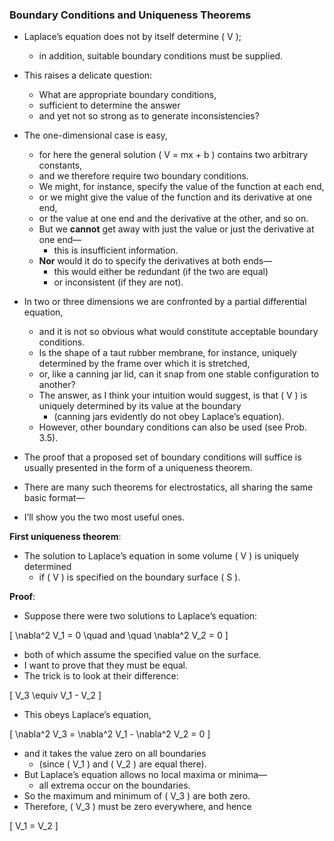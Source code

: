 ### Boundary Conditions and Uniqueness Theorems

- Laplace’s equation does not by itself determine \( V \); 
  - in addition, suitable boundary conditions must be supplied. 

- This raises a delicate question: 
  - What are appropriate boundary conditions, 
  - sufficient to determine the answer 
  - and yet not so strong as to generate inconsistencies? 

- The one-dimensional case is easy, 
  - for here the general solution \( V = mx + b \) contains two arbitrary constants, 
  - and we therefore require two boundary conditions. 
  - We might, for instance, specify the value of the function at each end, 
  - or we might give the value of the function and its derivative at one end, 
  - or the value at one end and the derivative at the other, and so on. 
  - But we **cannot** get away with just the value or just the derivative at one end—
    - this is insufficient information. 
  - **Nor** would it do to specify the derivatives at both ends—
    - this would either be redundant (if the two are equal) 
    - or inconsistent (if they are not).

- In two or three dimensions we are confronted by a partial differential equation, 
  - and it is not so obvious what would constitute acceptable boundary conditions. 
  - Is the shape of a taut rubber membrane, for instance, uniquely determined by the frame over which it is stretched, 
  - or, like a canning jar lid, can it snap from one stable configuration to another? 
  - The answer, as I think your intuition would suggest, is that \( V \) is uniquely determined by its value at the boundary 
    - (canning jars evidently do not obey Laplace’s equation). 
  - However, other boundary conditions can also be used (see Prob. 3.5).
 
- The proof that a proposed set of boundary conditions will suffice is usually presented in the form of a uniqueness theorem. 
- There are many such theorems for electrostatics, all sharing the same basic format—
- I’ll show you the two most useful ones.

**First uniqueness theorem**: 

- The solution to Laplace’s equation in some volume \( V \) is uniquely determined 
  - if \( V \) is specified on the boundary surface \( S \).

**Proof**: 

- Suppose there were two solutions to Laplace’s equation: 
  
\[ 
\nabla^2 V_1 = 0  \quad and \quad  \nabla^2 V_2 = 0 
\]

- both of which assume the specified value on the surface. 
- I want to prove that they must be equal. 
- The trick is to look at their difference:
 
\[ V_3 \equiv V_1 - V_2 \]

- This obeys Laplace’s equation, 

\[ \nabla^2 V_3 = \nabla^2 V_1 - \nabla^2 V_2 = 0 \]

- and it takes the value zero on all boundaries 
  - (since \( V_1 \) and \( V_2 \) are equal there). 
- But Laplace’s equation allows no local maxima or minima—
  - all extrema occur on the boundaries. 
- So the maximum and minimum of \( V_3 \) are both zero. 
- Therefore, \( V_3 \) must be zero everywhere, and hence 

\[ V_1 = V_2 \]